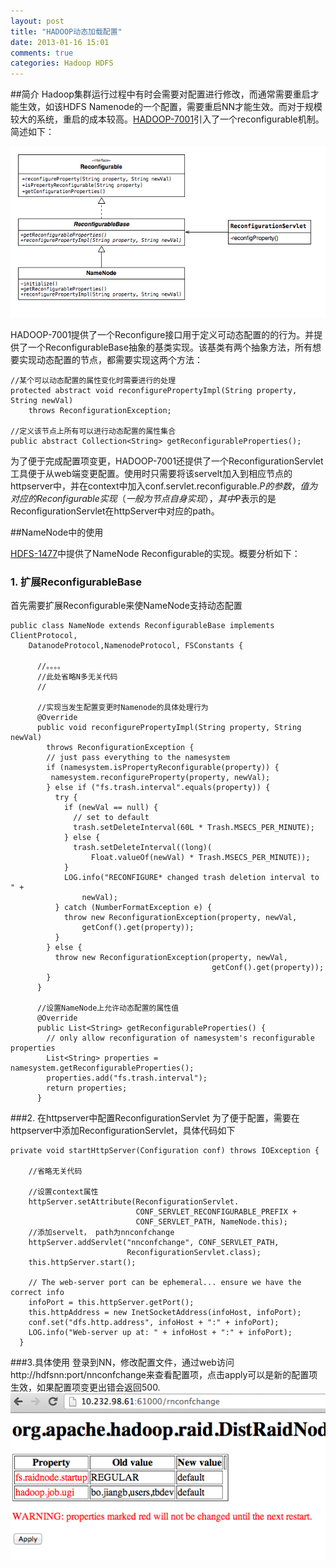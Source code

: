 ```yaml
---
layout: post
title: "HADOOP动态加载配置"
date: 2013-01-16 15:01
comments: true
categories: Hadoop HDFS
---
```

##简介
Hadoop集群运行过程中有时会需要对配置进行修改，而通常需要重启才能生效，如该HDFS Namenode的一个配置，需要重启NN才能生效。而对于规模较大的系统，重启的成本较高。[HADOOP-7001](https://issues.apache.org/jira/browse/HADOOP-7001)引入了一个reconfigurable机制。简述如下：

![Reconfig_class](/images/hdfs/reconfig_class.png)

HADOOP-7001提供了一个Reconfigure接口用于定义可动态配置的的行为。并提供了一个ReconfigurableBase抽象的基类实现。该基类有两个抽象方法，所有想要实现动态配置的节点，都需要实现这两个方法：

	//某个可以动态配置的属性变化时需要进行的处理
	protected abstract void reconfigurePropertyImpl(String property, String newVal) 
    	throws ReconfigurationException;
    
    //定义该节点上所有可以进行动态配置的属性集合
    public abstract Collection<String> getReconfigurableProperties();
    
为了便于完成配置项变更，HADOOP-7001还提供了一个ReconfigurationServlet工具便于从web端变更配置。使用时只需要将该servelt加入到相应节点的httpserver中，并在context中加入conf.servlet.reconfigurable.$P的参数，值为对应的Reconfigurable实现（一般为节点自身实现），其中$P表示的是ReconfigurationServlet在httpServer中对应的path。

##NameNode中的使用

[HDFS-1477](https://issues.apache.org/jira/browse/HDFS-1477)中提供了NameNode Reconfigurable的实现。概要分析如下：
### 1. 扩展ReconfigurableBase

首先需要扩展Reconfigurable来使NameNode支持动态配置

	public class NameNode extends ReconfigurableBase implements ClientProtocol, 
		DatanodeProtocol,NamenodeProtocol, FSConstants {
		  
		  //。。。。
		  //此处省略N多无关代码
		  //		
		  
		  //实现当发生配置变更时Namenode的具体处理行为
		  @Override
		  public void reconfigurePropertyImpl(String property, String newVal) 
		    throws ReconfigurationException {
		    // just pass everything to the namesystem
		    if (namesystem.isPropertyReconfigurable(property)) {
		     namesystem.reconfigureProperty(property, newVal);
		    } else if ("fs.trash.interval".equals(property)) {
		      try {
		        if (newVal == null) {
		          // set to default
		          trash.setDeleteInterval(60L * Trash.MSECS_PER_MINUTE);
		        } else {
		          trash.setDeleteInterval((long)(
		              Float.valueOf(newVal) * Trash.MSECS_PER_MINUTE));
		        }
		        LOG.info("RECONFIGURE* changed trash deletion interval to " +
		            newVal);
		      } catch (NumberFormatException e) {
		        throw new ReconfigurationException(property, newVal,
		            getConf().get(property));
		      }
		    } else {
		      throw new ReconfigurationException(property, newVal,
		                                         getConf().get(property));
		    }
		  }
		  
		  //设置NameNode上允许动态配置的属性值
		  @Override
		  public List<String> getReconfigurableProperties() {
		    // only allow reconfiguration of namesystem's reconfigurable properties
		    List<String> properties = namesystem.getReconfigurableProperties();
		    properties.add("fs.trash.interval");
		    return properties;
		  }

###2. 在httpserver中配置ReconfigurationServlet
为了便于配置，需要在httpserver中添加ReconfigurationServlet，具体代码如下

	private void startHttpServer(Configuration conf) throws IOException {
	    
	    //省略无关代码
	   
	    //设置context属性
	    httpServer.setAttribute(ReconfigurationServlet.
	                            CONF_SERVLET_RECONFIGURABLE_PREFIX +
	                            CONF_SERVLET_PATH, NameNode.this);
	    //添加servelt， path为nnconfchange
	    httpServer.addServlet("nnconfchange", CONF_SERVLET_PATH,
	                          ReconfigurationServlet.class);
	    this.httpServer.start();
	
	    // The web-server port can be ephemeral... ensure we have the correct info
	    infoPort = this.httpServer.getPort();
	    this.httpAddress = new InetSocketAddress(infoHost, infoPort);
	    conf.set("dfs.http.address", infoHost + ":" + infoPort);
	    LOG.info("Web-server up at: " + infoHost + ":" + infoPort);
	  }
 
###3.具体使用
登录到NN，修改配置文件，通过web访问 http://hdfsnn:port/nnconfchange来查看配置项，点击apply可以是新的配置项生效，如果配置项变更出错会返回500.    
![Reconfig_apply](/images/hdfs/reconfig_apply.png)


